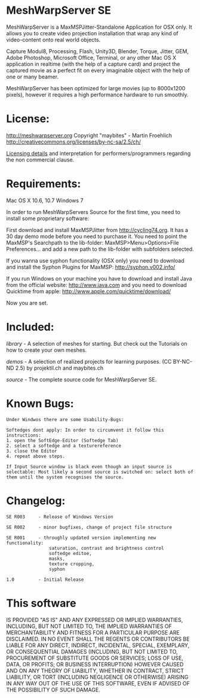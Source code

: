 
MeshWarpServer SE
=================
		
MeshWarpServer is a MaxMSPJitter-Standalone Application for OSX only. It allows you to create video projection installation that wrap any kind of video-content onto real world objects.

Capture Modul8, Processing, Flash, Unity3D, Blender, Torque,  Jitter, GEM, Adobe Photoshop, Microsoft Office, Terminal, or any other Mac OS X application in realtime (with the help of a capture card) and project the captured movie as a perfect fit on every imaginable object with the help of one or many beamer.
	
MeshWarpServer has been optimized for large movies (up to 8000x1200 pixels), however it requires a high performance hardware to run smoothly.

License:
========

http://meshwarpserver.org
Copyright "maybites" - Martin Froehlich
http://creativecommons.org/licenses/by-nc-sa/2.5/ch/
	
[Licensing details](http://meshwarpserver.org/?page_id=12) and interpretation for performers/programmers regarding the non commercial clause.

Requirements:
=============
	
Mac OS X 10.6, 10.7
Windows 7
	
In order to run MeshWarpServers Source for the first time, you need to install some proprietary software:

First download and install MaxMSPJitter from http://cycling74.org. It has a 30 day demo mode before you need to purchase it. 	You need to point the MaxMSP's Searchpath to the lib-folder: MaxMSP>Menu>Options>File Preferences… and add a new 	path to the lib-folder with subfolders selected. 

If you wanna use syphon functionality (OSX only) you need to download and install the Syphon Plugins for MaxMSP: http://syphon.v002.info/

If you run Windows on your machine you have to download and install Java from the official website: http://www.java.com and you need to download Quicktime from apple: http://www.apple.com/quicktime/download/
	
Now you are set.
	
Included:
=========

*library* - A selection of meshes for starting. But check out the Tutorials on how to create your own meshes.
	
*demos* - A selection of realized projects for learning purposes. (CC BY-NC-ND 2.5) by projektil.ch and maybites.ch

*source* - The complete source code for MeshWarpServer SE.


Known Bugs:
===========

	Under Windwos there are some Usability-Bugs:

	Softedges dont apply: In order to circumvent it follow this instructions:
	1. open the SoftEdge-Editor (Softedge Tab) 
	2. select a softedge and a texturereference
	3. close the Editor
	4. repeat above steps.

	If Input Source window is black even though an input source is selectable: Most likely a second source is switched on: select both of them until the system recognises the source.


Changelog:
==========
	
	SE R003		- Release of Windows Version

	SE R002		- minor bugfixes, change of project file structure

	SE R001 	- throughly updated version implementing new functionality:
					saturation, contrast and brightness control
					softedge editoe, 
					masks, 
					texture cropping, 
					syphon
		
	1.0 		- Initial Release

This software
=============

IS PROVIDED "AS IS" AND ANY EXPRESSED OR IMPLIED WARRANTIES, INCLUDING, BUT NOT LIMITED TO, THE IMPLIED WARRANTIES OF MERCHANTABILITY AND FITNESS FOR A PARTICULAR PURPOSE ARE DISCLAIMED. IN NO EVENT SHALL THE REGENTS OR CONTRIBUTORS BE LIABLE FOR ANY DIRECT, INDIRECT, INCIDENTAL, SPECIAL, EXEMPLARY, OR CONSEQUENTIAL DAMAGES (INCLUDING, BUT NOT LIMITED TO, PROCUREMENT OF SUBSTITUTE GOODS OR SERVICES; LOSS OF USE, DATA, OR PROFITS; OR BUSINESS INTERRUPTION) HOWEVER CAUSED AND ON ANY THEORY OF LIABILITY, WHETHER IN CONTRACT, STRICT LIABILITY, OR TORT (INCLUDING NEGLIGENCE OR OTHERWISE) ARISING IN ANY WAY OUT OF THE USE OF THIS SOFTWARE, EVEN IF ADVISED OF THE POSSIBILITY OF SUCH DAMAGE.